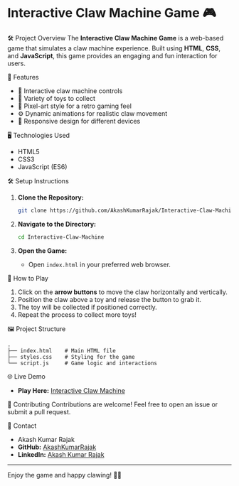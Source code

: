 <h1>Interactive Claw Machine Game 🎮</h1>

🛠️ Project Overview
The **Interactive Claw Machine Game** is a web-based game that simulates a claw machine experience. Built using **HTML**, **CSS**, and **JavaScript**, this game provides an engaging and fun interaction for users.

🌟 Features
- 🎯 Interactive claw machine controls
- 🧸 Variety of toys to collect
- 🎨 Pixel-art style for a retro gaming feel
- ⚙️ Dynamic animations for realistic claw movement
- 📱 Responsive design for different devices

🖥️ Technologies Used
- HTML5
- CSS3
- JavaScript (ES6)

🛠️ Setup Instructions
1. **Clone the Repository:**
   ```bash
   git clone https://github.com/AkashKumarRajak/Interactive-Claw-Machine.git
   ```

2. **Navigate to the Directory:**
   ```bash
   cd Interactive-Claw-Machine
   ```

3. **Open the Game:**
   - Open `index.html` in your preferred web browser.

🎯 How to Play
1. Click on the **arrow buttons** to move the claw horizontally and vertically.
2. Position the claw above a toy and release the button to grab it.
3. The toy will be collected if positioned correctly.
4. Repeat the process to collect more toys!

🖼️ Project Structure
```
.
├── index.html    # Main HTML file
├── styles.css    # Styling for the game
└── script.js     # Game logic and interactions
```

🌐 Live Demo
- **Play Here:** [Interactive Claw Machine](https://claw-machine-beige.vercel.app/)

🤝 Contributing
Contributions are welcome! Feel free to open an issue or submit a pull request.

🔗 Contact
- Akash Kumar Rajak
- **GitHub:** [AkashKumarRajak](https://github.com/AkashKumarRajak)
- **LinkedIn:** [Akash Kumar Rajak](https://www.linkedin.com/in/akash-kumar-rajak)

---

Enjoy the game and happy clawing! 🎉🧩


